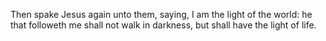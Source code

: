 Then spake Jesus again unto them, saying, I am the light of the world: he that followeth me shall not walk in darkness, but shall have the light of life.
